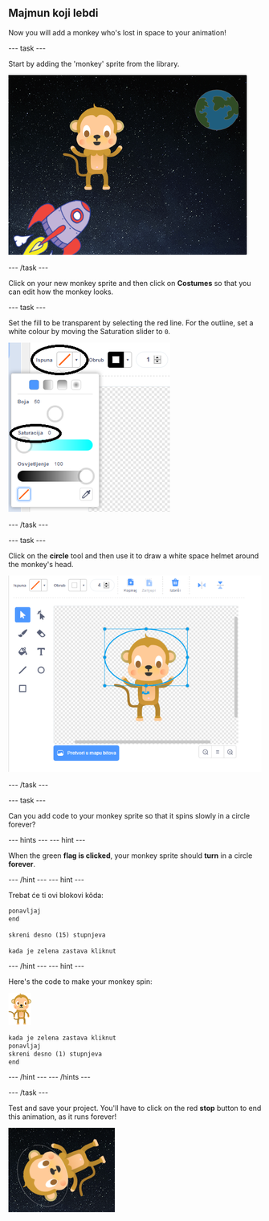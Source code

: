 ## Majmun koji lebdi

Now you will add a monkey who's lost in space to your animation!

\--- task \---

Start by adding the 'monkey' sprite from the library.

![Dodavanje lika majmuna](images/space-monkey-sprite.png)

\--- /task \---

Click on your new monkey sprite and then click on **Costumes** so that you can edit how the monkey looks.

\--- task \---

Set the fill to be transparent by selecting the red line. For the outline, set a white colour by moving the Saturation slider to `0`.

![Napravi bijelu boju](images/make-white.png)

\--- /task \---

\--- task \---

Click on the **circle** tool and then use it to draw a white space helmet around the monkey's head.

![Svemirska kaciga za majmuna](images/space-monkey-edit.png)

\--- /task \---

\--- task \---

Can you add code to your monkey sprite so that it spins slowly in a circle forever?

\--- hints \--- \--- hint \---

When the green **flag is clicked**, your monkey sprite should **turn** in a circle **forever**.

\--- /hint \--- \--- hint \---

Trebat će ti ovi blokovi kôda:

```blocks3
ponavljaj
end

skreni desno (15) stupnjeva

kada je zelena zastava kliknut
```

\--- /hint \--- \--- hint \---

Here's the code to make your monkey spin:

![Lik majmuna](images/sprite-monkey.png)

```blocks3
kada je zelena zastava kliknut
ponavljaj 
skreni desno (1) stupnjeva
end
```

\--- /hint \--- \--- /hints \---

\--- /task \---

Test and save your project. You'll have to click on the red **stop** button to end this animation, as it runs forever!

![Testiraj majmuna koji se vrti](images/space-spin-test.png)